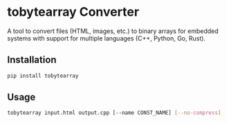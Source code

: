 # tobytearray Converter

A tool to convert files (HTML, images, etc.) to binary arrays for embedded systems with support for multiple languages (C++, Python, Go, Rust).

## Installation

```bash
pip install tobytearray
```

## Usage

```bash
tobytearray input.html output.cpp [--name CONST_NAME] [--no-compress]
```
